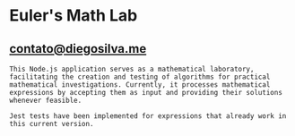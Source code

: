 # Euler's Math Lab
## <contato@diegosilva.me>

    This Node.js application serves as a mathematical laboratory, facilitating the creation and testing of algorithms for practical mathematical investigations. Currently, it processes mathematical expressions by accepting them as input and providing their solutions whenever feasible.

    Jest tests have been implemented for expressions that already work in this current version.
